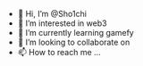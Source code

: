 - 👋 Hi, I’m @Sho1chi   
- 👀 I’m interested in web3  
- 🌱 I’m currently learning gamefy
- 💞️ I’m looking to collaborate on  
- 📫 How to reach me ...   

<!---
Sho1chi/Sho1chi is a ✨ special ✨ repository because its `README.md` (this file) appears on your GitHub profile.
You can click the Preview link to take a look at your changes.
--->
 

